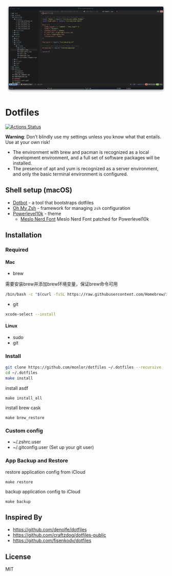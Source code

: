 ![cover](./assets/screenshot.png)

# Dotfiles

[![Actions Status](https://github.com/monlor/dotfiles/workflows/Dotfiles%20Install/badge.svg)](https://github.com/monlor/dotfiles/actions)

**Warning**: Don’t blindly use my settings unless you know what that entails. Use at your own risk!

* The environment with brew and pacman is recognized as a local development environment, and a full set of software packages will be installed.
* The presence of apt and yum is recognized as a server environment, and only the basic terminal environment is configured.

## Shell setup (macOS)

- [Dotbot](https://github.com/anishathalye/dotbot) - a tool that bootstraps dotfiles
- [Oh My Zsh](https://github.com/robbyrussell/oh-my-zsh) - framework for managing `zsh` configuration
- [Powerlevel10k](https://github.com/romkatv/powerlevel10k) - theme
  - [Meslo Nerd Font](https://github.com/romkatv/powerlevel10k#meslo-nerd-font-patched-for-powerlevel10k) Meslo Nerd Font patched for Powerlevel10k

## Installation

### Required

#### Mac

* brew

需要安装brew并添加brew环境变量，保证brew命令可用

```bash
/bin/bash -c "$(curl -fsSL https://raw.githubusercontent.com/Homebrew/install/HEAD/install.sh)"
```

* git 

```bash
xcode-select --install
```

#### Linux

* sudo
* git

### Install

```bash
git clone https://github.com/monlor/dotfiles ~/.dotfiles --recursive
cd ~/.dotfiles
make install
```

install asdf

```
make install_all
```

install brew cask

```
make brew_restore
```

### Custom config

* ~/.zshrc.user
* ~/.gitconfig.user (Set up your git user)

### App Backup and Restore

restore application config from iCloud

```
make restore
```

backup application config to iCloud

```
make backup
```

## Inspired By

- https://github.com/denolfe/dotfiles
- https://github.com/craftzdog/dotfiles-public
- https://github.com/fisenkodv/dotfiles

## License

MIT
